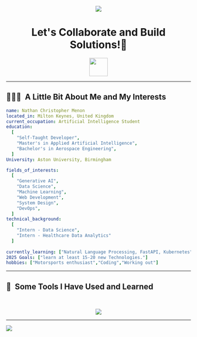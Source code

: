 <p align="center">
  <img src="https://capsule-render.vercel.app/api?type=waving&color=gradient&text=Hello!&height=100&section=header"/>
</p>

<h1 align="center">
  Let's Collaborate and Build Solutions!💬
</h1>

<p align="center">
<a href="https://www.linkedin.com/in/nathanmenon14/">
  <img height="50" src="https://user-images.githubusercontent.com/46517096/166973395-19676cd8-f8ec-4abf-83ff-da8243505b82.png"/>
</a>
</p>

---

<h2> 👨🏻‍💻 &nbsp;A Little Bit About Me and My Interests</h2>

```yaml
name: Nathan Christopher Menon
located_in: Milton Keynes, United Kingdom
current_occupation: Artificial Intelligence Student
education:
  [
    "Self-Taught Developer",
    "Master's in Applied Artificial Intelligence",
    "Bachelor's in Aerospace Engineering",
  ]
University: Aston University, Birmingham

fields_of_interests:
  [
    "Generative AI",
    "Data Science",
    "Machine Learning",
    "Web Development",
    "System Design",
    "DevOps",
  ]
technical_background:
  [
    "Intern - Data Science",
    "Intern - Healthcare Data Analytics"
  ]
  
currently_learning: ["Natural Language Processing, FastAPI, Kubernetes"]
2025 Goals: ["learn at least 15-20 new Technologies."]
hobbies: ["Motorsports enthusiast","Coding","Working out"]
```
  
---  
  
<h2>🚀 &nbsp;Some Tools I Have Used and Learned</h2>

<br>

<p align="center">
  <!-- Core Tools -->
  <img src="https://skillicons.dev/icons?i=python,flask,postgres,html,css,javascript,git,github actions,docker,kubernetes,aws,gcp,github,heroku,anaconda,vercel" />
</p>

<!-- Optionally add this if you want separation or a heading -->
<hr>

  <img src="https://capsule-render.vercel.app/api?type=waving&color=gradient&height=100&section=footer"/>
</p>

